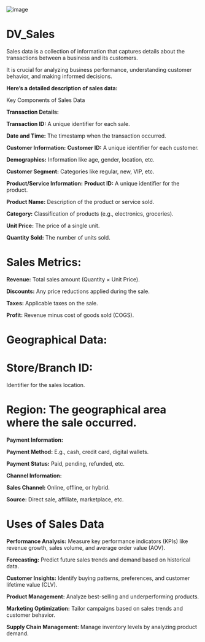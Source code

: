 
![image](https://github.com/user-attachments/assets/6ecf1180-31a6-4695-93a0-5d83366bc79b)



# DV_Sales

Sales data is a collection of information that captures details about the transactions between a business and its customers.

It is crucial for analyzing business performance, understanding customer behavior, and making informed decisions.

**Here’s a detailed description of sales data:**

Key Components of Sales Data

**Transaction Details:**

**Transaction ID:**
A unique identifier for each sale.

**Date and Time:**
The timestamp when the transaction occurred.

**Customer Information:**
**Customer ID:**
A unique identifier for each customer.

**Demographics:** 
Information like age, gender, location, etc.

**Customer Segment:**
Categories like regular, new, VIP, etc.

**Product/Service Information:**
**Product ID:**
A unique identifier for the product.

**Product Name:**
Description of the product or service sold.

**Category:**
Classification of products (e.g., electronics, groceries).

**Unit Price:**
The price of a single unit.

**Quantity Sold:**
The number of units sold.

# Sales Metrics:

**Revenue:** Total sales amount (Quantity × Unit Price).

**Discounts:** Any price reductions applied during the sale.

**Taxes:** Applicable taxes on the sale.

**Profit:** Revenue minus cost of goods sold (COGS).

# Geographical Data:

# Store/Branch ID:
Identifier for the sales location.

# Region: The geographical area where the sale occurred.

**Payment Information:**

**Payment Method:** E.g., cash, credit card, digital wallets.

**Payment Status:** Paid, pending, refunded, etc.

**Channel Information:**

**Sales Channel:** Online, offline, or hybrid.

**Source:** Direct sale, affiliate, marketplace, etc.

# Uses of Sales Data

**Performance Analysis:**
Measure key performance indicators (KPIs) like revenue growth, sales volume, and average order value (AOV).

**Forecasting:**
Predict future sales trends and demand based on historical data.

**Customer Insights:**
Identify buying patterns, preferences, and customer lifetime value (CLV).

**Product Management:**
Analyze best-selling and underperforming products.

**Marketing Optimization:**
Tailor campaigns based on sales trends and customer behavior.

**Supply Chain Management:**
Manage inventory levels by analyzing product demand.
